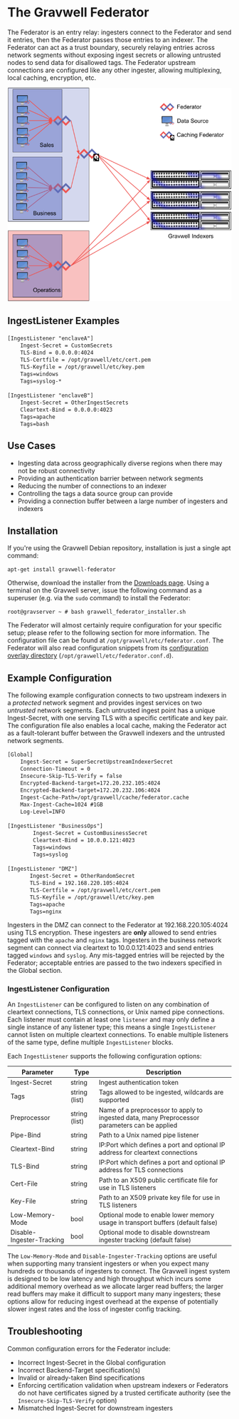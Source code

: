 # The Gravwell Federator

The Federator is an entry relay: ingesters connect to the Federator and send it entries, then the Federator passes those entries to an indexer.  The Federator can act as a trust boundary, securely relaying entries across network segments without exposing ingest secrets or allowing untrusted nodes to send data for disallowed tags.  The Federator upstream connections are configured like any other ingester, allowing multiplexing, local caching, encryption, etc.

![](federatorDiagram.png)

## IngestListener Examples

```
[IngestListener "enclaveA"]
	Ingest-Secret = CustomSecrets
	TLS-Bind = 0.0.0.0:4024
	TLS-Certfile = /opt/gravwell/etc/cert.pem
	TLS-Keyfile = /opt/gravwell/etc/key.pem
	Tags=windows
	Tags=syslog-*

[IngestListener "enclaveB"]
	Ingest-Secret = OtherIngestSecrets
	Cleartext-Bind = 0.0.0.0:4023
	Tags=apache
	Tags=bash
```


## Use Cases

 * Ingesting data across geographically diverse regions when there may not be robust connectivity
 * Providing an authentication barrier between network segments
 * Reducing the number of connections to an indexer
 * Controlling the tags a data source group can provide
 * Providing a connection buffer between a large number of ingesters and indexers

## Installation

If you're using the Gravwell Debian repository, installation is just a single apt command:

```
apt-get install gravwell-federator
```

Otherwise, download the installer from the [Downloads page](/quickstart/downloads). Using a terminal on the Gravwell server, issue the following command as a superuser (e.g. via the `sudo` command) to install the Federator:

```console
root@gravserver ~ # bash gravwell_federator_installer.sh
```

The Federator will almost certainly require configuration for your specific setup; please refer to the following section for more information. The configuration file can be found at `/opt/gravwell/etc/federator.conf`. The Federator will also read configuration snippets from its [configuration overlay directory](configuration_overlays) (`/opt/gravwell/etc/federator.conf.d`).

## Example Configuration

The following example configuration connects to two upstream indexers in a *protected* network segment and provides ingest services on two *untrusted* network segments.  Each untrusted ingest point has a unique Ingest-Secret, with one serving TLS with a specific certificate and key pair. The configuration file also enables a local cache, making the Federator act as a fault-tolerant buffer between the Gravwell indexers and the untrusted network segments.

```
[Global]
	Ingest-Secret = SuperSecretUpstreamIndexerSecret
	Connection-Timeout = 0
	Insecure-Skip-TLS-Verify = false
	Encrypted-Backend-target=172.20.232.105:4024
	Encrypted-Backend-target=172.20.232.106:4024
	Ingest-Cache-Path=/opt/gravwell/cache/federator.cache
	Max-Ingest-Cache=1024 #1GB
	Log-Level=INFO

[IngestListener "BusinessOps"]
        Ingest-Secret = CustomBusinessSecret
        Cleartext-Bind = 10.0.0.121:4023
        Tags=windows
        Tags=syslog

[IngestListener "DMZ"]
       Ingest-Secret = OtherRandomSecret
       TLS-Bind = 192.168.220.105:4024
       TLS-Certfile = /opt/gravwell/etc/cert.pem
       TLS-Keyfile = /opt/gravwell/etc/key.pem
       Tags=apache
       Tags=nginx
```

Ingesters in the DMZ can connect to the Federator at 192.168.220.105:4024 using TLS encryption. These ingesters are **only** allowed to send entries tagged with the `apache` and `nginx` tags. Ingesters in the business network segment can connect via cleartext to 10.0.0.121:4023 and send entries tagged `windows` and `syslog`. Any mis-tagged entries will be rejected by the Federator; acceptable entries are passed to the two indexers specified in the Global section.

### IngestListener Configuration

An `IngestListener` can be configured to listen on any combination of cleartext connections, TLS connections, or Unix named pipe connections.  Each listener must contain at least one `listener` and may only define a single instance of any listener type; this means a single `IngestListener` cannot listen on multiple cleartext connections.  To enable multiple listeners of the same type, define multiple `IngestListener` blocks.

Each `IngestListener` supports the following configuration options:

| Parameter     | Type    | Description |
|---------------|---------|-------------|
| Ingest-Secret | string | Ingest authentication token |
| Tags      | string (list) | Tags allowed to be ingested, wildcards are supported |
| Preprocessor | string (list) | Name of a preprocessor to apply to ingested data, many Preprocessor parameters can be applied |
| Pipe-Bind | string | Path to a Unix named pipe listener |
| Cleartext-Bind | string | IP:Port which defines a port and optional IP address for cleartext connections |
| TLS-Bind | string | IP:Port which defines a port and optional IP address for TLS connections |
| Cert-File | string | Path to an X509 public certificate file for use in TLS listeners |
| Key-File  | string | Path to an X509 private key file for use in TLS listeners |
| Low-Memory-Mode | bool | Optional mode to enable lower memory usage in transport buffers (default false) |
| Disable-Ingester-Tracking | bool | Optional mode to disable downstream ingester tracking (default false) |

The `Low-Memory-Mode` and `Disable-Ingester-Tracking` options are useful when supporting many transient ingesters or when you expect many hundreds or thousands of ingesters to connect.  The Gravwell ingest system is designed to be low latency and high throughput which incurs some additional memory overhead as we allocate larger read buffers; the larger read buffers may make it difficult to support many many ingesters; these options allow for reducing ingest overhead at the expense of potentially slower ingest rates and the loss of ingester config tracking.

## Troubleshooting

Common configuration errors for the Federator include:

* Incorrect Ingest-Secret in the Global configuration
* Incorrect Backend-Target specification(s)
* Invalid or already-taken Bind specifications
* Enforcing certification validation when upstream indexers or Federators do not have certificates signed by a trusted certificate authority (see the `Insecure-Skip-TLS-Verify` option)
* Mismatched Ingest-Secret for downstream ingesters
